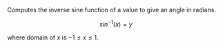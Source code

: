 Computes the inverse sine function of a value to give an angle in radians.

$$
sin^{-1}(x) = y
$$

where domain of $x$ is $-1 \leq x \leq 1$.
